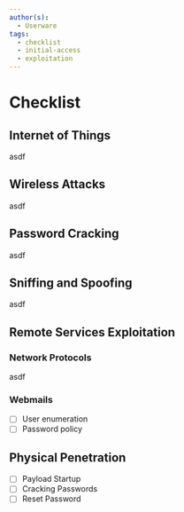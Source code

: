 ```yaml
---
author(s):
  - Userware
tags:
  - checklist
  - initial-access
  - exploitation
---
```

# Checklist

## Internet of Things

asdf

## Wireless Attacks

asdf

## Password Cracking

asdf

## Sniffing and Spoofing

asdf

## Remote Services Exploitation

### Network Protocols

asdf

### Webmails

- [ ] User enumeration
- [ ] Password policy

## Physical Penetration

- [ ] Payload Startup
- [ ] Cracking Passwords
- [ ] Reset Password